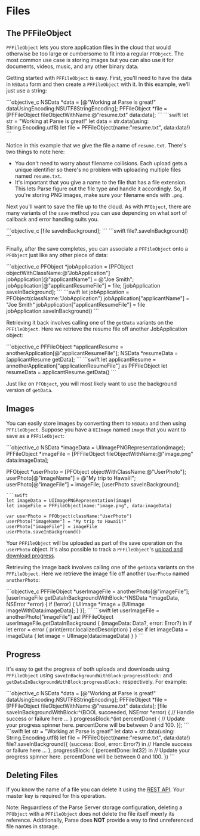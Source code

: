 # Files

## The PFFileObject

`PFFileObject` lets you store application files in the cloud that would otherwise be too large or cumbersome to fit into a regular `PFObject`. The most common use case is storing images but you can also use it for documents, videos, music, and any other binary data.

Getting started with `PFFileObject` is easy. First, you'll need to have the data in `NSData` form and then create a `PFFileObject` with it. In this example, we'll just use a string:

<div class="language-toggle" markdown="1">
```objective_c
NSData *data = [@"Working at Parse is great!" dataUsingEncoding:NSUTF8StringEncoding];
PFFileObject *file = [PFFileObject fileObjectWithName:@"resume.txt" data:data];
```
```swift
let str = "Working at Parse is great!"
let data = str.data(using: String.Encoding.utf8)
let file = PFFileObject(name:"resume.txt", data:data!)
```
</div>

Notice in this example that we give the file a name of `resume.txt`. There's two things to note here:

*   You don't need to worry about filename collisions. Each upload gets a unique identifier so there's no problem with uploading multiple files named `resume.txt`.
*   It's important that you give a name to the file that has a file extension. This lets Parse figure out the file type and handle it accordingly. So, if you're storing PNG images, make sure your filename ends with `.png`.

Next you'll want to save the file up to the cloud. As with `PFObject`, there are many variants of the `save` method you can use depending on what sort of callback and error handling suits you.

<div class="language-toggle" markdown="1">
```objective_c
[file saveInBackground];
```
```swift
file?.saveInBackground()
```
</div>

Finally, after the save completes, you can associate a `PFFileObject` onto a `PFObject` just like any other piece of data:

<div class="language-toggle" markdown="1">
```objective_c
PFObject *jobApplication = [PFObject objectWithClassName:@"JobApplication"]
jobApplication[@"applicantName"] = @"Joe Smith";
jobApplication[@"applicantResumeFile"] = file;
[jobApplication saveInBackground];
```
```swift
let jobApplication = PFObject(className:"JobApplication")
jobApplication["applicantName"] = "Joe Smith"
jobApplication["applicantResumeFile"] = file
jobApplication.saveInBackground()
```
</div>

Retrieving it back involves calling one of the `getData` variants on the `PFFileObject`. Here we retrieve the resume file off another JobApplication object:

<div class="language-toggle" markdown="1">
```objective_c
PFFileObject *applicantResume = anotherApplication[@"applicantResumeFile"];
NSData *resumeData = [applicantResume getData];
```
```swift
let applicantResume = annotherApplication["applicationResumeFile"] as PFFileObject
let resumeData = applicantResume.getData()
```
</div>

Just like on `PFObject`, you will most likely want to use the background version of `getData`.

## Images

You can easily store images by converting them to `NSData` and then using `PFFileObject`. Suppose you have a `UIImage` named `image` that you want to save as a `PFFileObject`:

<div class="language-toggle" markdown="1">
```objective_c
NSData *imageData = UIImagePNGRepresentation(image);
PFFileObject *imageFile = [PFFileObject fileObjectWithName:@"image.png" data:imageData];

PFObject *userPhoto = [PFObject objectWithClassName:@"UserPhoto"];
userPhoto[@"imageName"] = @"My trip to Hawaii!";
userPhoto[@"imageFile"] = imageFile;
[userPhoto saveInBackground];
```
```swift
let imageData = UIImagePNGRepresentation(image)
let imageFile = PFFileObject(name:"image.png", data:imageData)

var userPhoto = PFObject(className:"UserPhoto")
userPhoto["imageName"] = "My trip to Hawaii!"
userPhoto["imageFile"] = imageFile
userPhoto.saveInBackground()
```
</div>

Your `PFFileObject` will be uploaded as part of the save operation on the `userPhoto` object. It's also possible to track a `PFFileObject`'s [upload and download progress](#progress).

Retrieving the image back involves calling one of the `getData` variants on the `PFFileObject`. Here we retrieve the image file off another `UserPhoto` named `anotherPhoto`:

<div class="language-toggle" markdown="1">
```objective_c
PFFileObject *userImageFile = anotherPhoto[@"imageFile"];
[userImageFile getDataInBackgroundWithBlock:^(NSData *imageData, NSError *error) {
    if (!error) {
        UIImage *image = [UIImage imageWithData:imageData];
    }
}];
```
```swift
let userImageFile = anotherPhoto["imageFile"] as! PFFileObject
userImageFile.getDataInBackground { (imageData: Data?, error: Error?) in
    if let error = error {
        print(error.localizedDescription)
    } else if let imageData = imageData {
        let image = UIImage(data:imageData)
    }
}
```
</div>

## Progress

It's easy to get the progress of both uploads and downloads using `PFFileObject` using `saveInBackgroundWithBlock:progressBlock:` and `getDataInBackgroundWithBlock:progressBlock:` respectively. For example:

<div class="language-toggle" markdown="1">
```objective_c
NSData *data = [@"Working at Parse is great!" dataUsingEncoding:NSUTF8StringEncoding];
PFFileObject *file = [PFFileObject fileObjectWithName:@"resume.txt" data:data];
[file saveInBackgroundWithBlock:^(BOOL succeeded, NSError *error) {
  // Handle success or failure here ...
} progressBlock:^(int percentDone) {
  // Update your progress spinner here. percentDone will be between 0 and 100.
}];
```
```swift
let str = "Working at Parse is great!"
let data = str.data(using: String.Encoding.utf8)
let file = PFFileObject(name:"resume.txt", data:data!)
file?.saveInBackground({ (success: Bool, error: Error?) in
    // Handle success or failure here ...
}, progressBlock: { (percentDone: Int32) in
    // Update your progress spinner here. percentDone will be between 0 and 100.
})
```
</div>

## Deleting Files

If you know the name of a file you can delete it using the [REST API]({{site.baseUrl}}/rest/guide/#deleting-files). Your master key is required for this operation.

Note: Reguardless of the Parse Server storage configuration, deleting a `PFObject` with a `PFFileObject` does not delete the file itself meerly its reference. Additionally, Parse does **NOT** provide a way to find unreferenced file names in storage.
